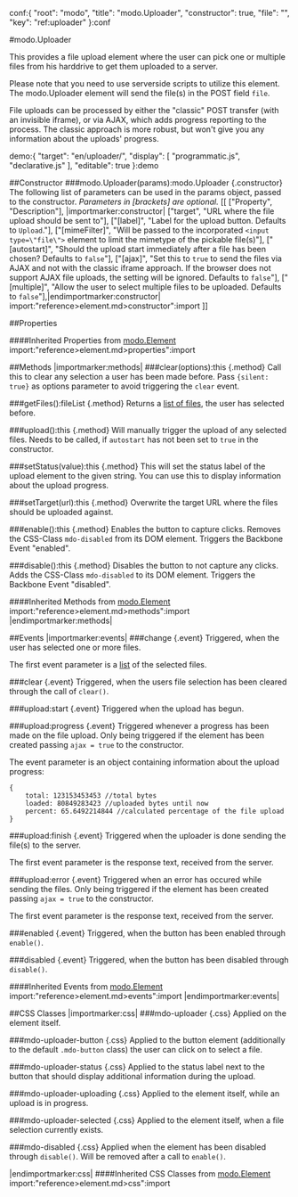 conf:{
    "root": "modo",
    "title": "modo.Uploader",
    "constructor": true,
    "file": "",
    "key": "ref:uploader"
}:conf

#modo.Uploader

This provides a file upload element where the user can pick one or multiple files from his harddrive to get them uploaded to a server.

Please note that you need to use serverside scripts to utilize this element. The modo.Uploader element will send
the file(s) in the POST field `file`.

File uploads can be processed by either the "classic" POST transfer (with an invisible iframe), or via AJAX, which
adds progress reporting to the process. The classic approach is more robust, but won't give
you any information about the uploads' progress.

demo:{
    "target": "en/uploader/",
    "display": [
        "programmatic.js",
        "declarative.js"
    ],
    "editable": true
}:demo

##Constructor
###modo.Uploader(params):modo.Uploader {.constructor}
The following list of parameters can be used in the params object, passed to the constructor.
_Parameters in [brackets] are optional._
[[
["Property", "Description"],
|importmarker:constructor|
["target", "URL where the file upload should be sent to"],
["[label]", "Label for the upload button. Defaults to `Upload`."],
["[mimeFilter]", "Will be passed to the incorporated `<input type=\"file\">` element to limit the mimetype of the pickable file(s)"],
["[autostart]", "Should the upload start immediately after a file has been chosen? Defaults to `false`"],
["[ajax]", "Set this to `true` to send the files via AJAX and not with the classic iframe approach. If the browser does not support AJAX file uploads, the setting will be ignored. Defaults to `false`"],
["[multiple]", "Allow the user to select multiple files to be uploaded. Defaults to `false`"],|endimportmarker:constructor|
import:"reference>element.md>constructor":import
]]

##Properties

####Inherited Properties from [modo.Element](element)
import:"reference>element.md>properties":import

##Methods
|importmarker:methods|
###clear(options):this {.method}
Call this to clear any selection a user has been made before. Pass `{silent: true}` as options parameter to avoid
triggering the `clear` event.
 
###getFiles():fileList {.method}
Returns a [list of files](https://developer.mozilla.org/de/docs/Web/API/FileList), the user has selected before.

###upload():this {.method}
Will manually trigger the upload of any selected files. Needs to be called, if `autostart` has not been
set to `true` in the constructor.

###setStatus(value):this {.method}
This will set the status label of the upload element to the given string. You can use this to display information
about the upload progress.

###setTarget(url):this {.method}
Overwrite the target URL where the files should be uploaded against.


###enable():this {.method}
Enables the button to capture clicks. Removes the CSS-Class `mdo-disabled` from its DOM element. Triggers the Backbone Event "enabled".

###disable():this {.method}
Disables the button to not capture any clicks. Adds the CSS-Class `mdo-disabled` to its DOM element. Triggers the Backbone Event "disabled".

####Inherited Methods from [modo.Element](element)
import:"reference>element.md>methods":import
|endimportmarker:methods|


##Events
|importmarker:events|
###change {.event}
Triggered, when the user has selected one or more files.

The first event parameter is a [list](https://developer.mozilla.org/de/docs/Web/API/FileList) of the selected files.


###clear {.event}
Triggered, when the users file selection has been cleared through the call of `clear()`.

###upload&#58;start {.event}
Triggered when the upload has begun.

###upload&#58;progress {.event}
Triggered whenever a progress has been made on the file upload. Only being triggered if the element
has been created passing `ajax = true` to the constructor.

The event parameter is an object containing information about the upload progress:

    {
        total: 123153453453 //total bytes
        loaded: 80849283423 //uploaded bytes until now
        percent: 65.6492214844 //calculated percentage of the file upload
    }

###upload&#58;finish {.event}
Triggered when the uploader is done sending the file(s) to the server.

The first event parameter is the response text, received from the server.

###upload&#58;error {.event}
Triggered when an error has occured while sending the files. Only being triggered if the element
has been created passing `ajax = true` to the constructor.

The first event parameter is the response text, received from the server.

###enabled {.event}
Triggered, when the button has been enabled through `enable()`.

###disabled {.event}
Triggered, when the button has been disabled through `disable()`.

####Inherited Events from [modo.Element](element)
import:"reference>element.md>events":import
|endimportmarker:events|


##CSS Classes
|importmarker:css|
###mdo-uploader {.css}
Applied on the element itself.

###mdo-uploader-button {.css}
Applied to the button element (additionally to the default `.mdo-button` class) the user can
click on to select a file.

###mdo-uploader-status {.css}
Applied to the status label next to the button that should display additional information during the upload.

###mdo-uploader-uploading {.css}
Applied to the element itself, while an upload is in progress.

###mdo-uploader-selected {.css}
Applied to the element itself, when a file selection currently exists.

###mdo-disabled {.css}
Applied when the element has been disabled through `disable()`. Will be removed after
a call to `enable()`.

|endimportmarker:css|
####Inherited CSS Classes from [modo.Element](element)
import:"reference>element.md>css":import